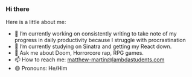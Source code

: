 ### Hi there

<!--
**username/username** is a ✨ _special_ ✨ repository because its `README.md` (this file) appears on your GitHub profile.
-->

Here is a little about me:

- 🔭 I’m currently working on consistently writing to take note of my progress in daily productivity because I struggle with procrastination
- 🌱 I’m currently studying on Sinatra and getting my React down.
- 💬 Ask me about Doom, Horrorcore rap, RPG games.
- 📫 How to reach me: matthew-martin@lambdastudents.com
- 😄 Pronouns: He/Him 
